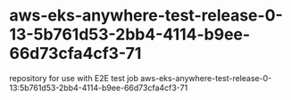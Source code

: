 # aws-eks-anywhere-test-release-0-13-5b761d53-2bb4-4114-b9ee-66d73cfa4cf3-71
repository for use with E2E test job aws-eks-anywhere-test-release-0-13:5b761d53-2bb4-4114-b9ee-66d73cfa4cf3-71
